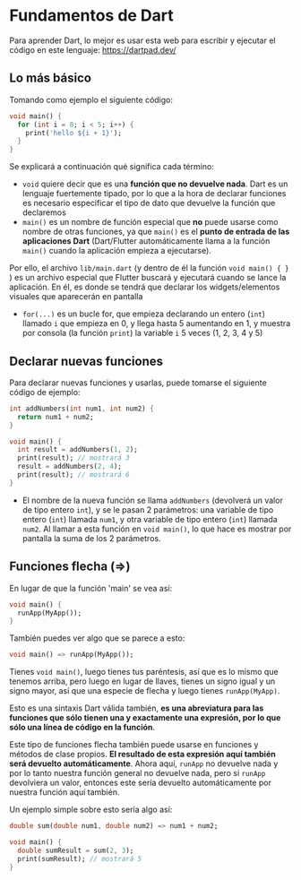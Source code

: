 # Fundamentos de Dart

Para aprender Dart, lo mejor es usar esta web para escribir y ejecutar el código en este lenguaje: https://dartpad.dev/

## Lo más básico

Tomando como ejemplo el siguiente código:

```dart
void main() {
  for (int i = 0; i < 5; i++) {
    print('hello ${i + 1}');
  }
}
```

Se explicará a continuación qué significa cada término:

- `void` quiere decir que es una **función que no devuelve nada**. Dart es un lenguaje fuertemente tipado, por lo que a la hora de declarar funciones es necesario especificar el tipo de dato que devuelve la función que declaremos
- `main()` es un nombre de función especial que **no** puede usarse como nombre de otras funciones, ya que `main()` es el **punto de entrada de las aplicaciones Dart** (Dart/Flutter automáticamente llama a la función `main()` cuando la aplicación empieza a ejecutarse). 

Por ello, el archivo `lib/main.dart` (y dentro de él la función `void main() { }` ) es un archivo especial que Flutter buscará y ejecutará cuando se lance la aplicación. En él, es donde se tendrá que declarar los widgets/elementos visuales que aparecerán en pantalla
- `for(...)` es un bucle for, que empieza declarando un entero (`int`) llamado `i` que empieza en 0, y llega hasta 5 aumentando en 1, y muestra por consola (la función `print`) la variable `i` 5 veces (1, 2, 3, 4 y 5)

## Declarar nuevas funciones

Para declarar nuevas funciones y usarlas, puede tomarse el siguiente código de ejemplo:

```dart
int addNumbers(int num1, int num2) {
  return num1 + num2;
}

void main() {
  int result = addNumbers(1, 2);
  print(result); // mostrará 3
  result = addNumbers(2, 4);
  print(result); // mostrará 6
}
```

- El nombre de la nueva función se llama `addNumbers` (devolverá un valor de tipo entero `int`), y se le pasan 2 parámetros: una variable de tipo entero (`int`) llamada `num1`, y otra variable de tipo entero (`int`) llamada `num2`. Al llamar a esta función en `void main()`, lo que hace es mostrar por pantalla la suma de los 2 parámetros.

## Funciones flecha (=>)

En lugar de que la función 'main' se vea así:

```dart
void main() {
  runApp(MyApp());
}
```

También puedes ver algo que se parece a esto:

```dart
void main() => runApp(MyApp());
```

Tienes `void main()`, luego tienes tus paréntesis, así que es lo mismo que tenemos arriba, pero luego en lugar de llaves, tienes un signo igual y un signo mayor, así que una especie de flecha y luego tienes `runApp(MyApp)`. 

Esto es una sintaxis Dart válida también, **es una abreviatura para las funciones que sólo tienen una y exactamente una expresión, por lo que sólo una línea de código en la función**.

Este tipo de funciones flecha también puede usarse en funciones y métodos de clase propios. **El resultado de esta expresión aquí también será devuelto automáticamente**. Ahora aquí, `runApp` no devuelve nada y por lo tanto nuestra función general no devuelve nada, pero si `runApp` devolviera un valor, entonces este sería devuelto automáticamente por nuestra función aquí también.

Un ejemplo simple sobre esto sería algo así:

```dart
double sum(double num1, double num2) => num1 + num2;

void main() {
  double sumResult = sum(2, 3);
  print(sumResult); // mostrará 5
}
```